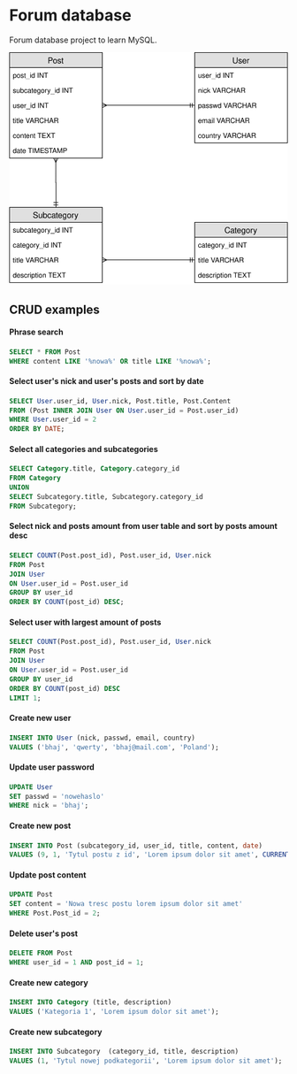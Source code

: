 # Forum database

Forum database project to learn MySQL.

![alt text](https://github.com/bhajduk/forum-db/blob/main/schema.svg)

## CRUD examples

#### Phrase search
```sql
SELECT * FROM Post
WHERE content LIKE '%nowa%' OR title LIKE '%nowa%';
```

#### Select user's nick and user's posts and sort by date
```sql
SELECT User.user_id, User.nick, Post.title, Post.Content
FROM (Post INNER JOIN User ON User.user_id = Post.user_id)
WHERE User.user_id = 2
ORDER BY DATE;
```

#### Select all categories and subcategories
```sql
SELECT Category.title, Category.category_id
FROM Category
UNION
SELECT Subcategory.title, Subcategory.category_id
FROM Subcategory;
```

#### Select nick and posts amount from user table and sort by posts amount desc
```sql
SELECT COUNT(Post.post_id), Post.user_id, User.nick
FROM Post
JOIN User
ON User.user_id = Post.user_id
GROUP BY user_id
ORDER BY COUNT(post_id) DESC;
```

#### Select user with largest amount of posts
```sql
SELECT COUNT(Post.post_id), Post.user_id, User.nick
FROM Post
JOIN User
ON User.user_id = Post.user_id
GROUP BY user_id
ORDER BY COUNT(post_id) DESC
LIMIT 1;
```

#### Create new user
```sql
INSERT INTO User (nick, passwd, email, country)
VALUES ('bhaj', 'qwerty', 'bhaj@mail.com', 'Poland');
```

#### Update user password
```sql
UPDATE User
SET passwd = 'nowehaslo'
WHERE nick = 'bhaj';
```

#### Create new post
```sql
INSERT INTO Post (subcategory_id, user_id, title, content, date)
VALUES (9, 1, 'Tytul postu z id', 'Lorem ipsum dolor sit amet', CURRENT_TIMESTAMP);
```

#### Update post content
```sql
UPDATE Post
SET content = 'Nowa tresc postu lorem ipsum dolor sit amet'
WHERE Post.Post_id = 2;
```

#### Delete user's post
```sql
DELETE FROM Post
WHERE user_id = 1 AND post_id = 1; 
```

#### Create new category
```sql
INSERT INTO Category (title, description)
VALUES ('Kategoria 1', 'Lorem ipsum dolor sit amet');
```

#### Create new subcategory
```sql
INSERT INTO Subcategory  (category_id, title, description)
VALUES (1, 'Tytul nowej podkategorii', 'Lorem ipsum dolor sit amet');
```


